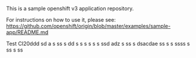 This is a sample openshift v3 application repository.  

For instructions on how to use it, please see: https://github.com/openshift/origin/blob/master/examples/sample-app/README.md

Test CI20ddd
sd a
s 
ss s
dd
s s  s s  s s ssd adz
 s ss s  dsacdae
ss s 
 s ssss 
 s ss s
ss
